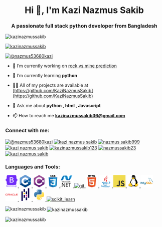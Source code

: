 <h1 align="center">Hi 👋, I'm Kazi Nazmus Sakib</h1>
<h3 align="center">A passionate full stack python developer from Bangladesh</h3>

<p align="left"> <img src="https://komarev.com/ghpvc/?username=kazinazmussakib&label=Profile%20views&color=0e75b6&style=flat" alt="kazinazmussakib" /> </p>

<p align="left"> <a href="https://github.com/ryo-ma/github-profile-trophy"><img src="https://github-profile-trophy.vercel.app/?username=kazinazmussakib" alt="kazinazmussakib" /></a> </p>

<p align="left"> <a href="https://twitter.com/@nazmus53680kazi" target="blank"><img src="https://img.shields.io/twitter/follow/@nazmus53680kazi?logo=twitter&style=for-the-badge" alt="@nazmus53680kazi" /></a> </p>

- 🔭 I’m currently working on [rock vs mine prediction](https://colab.research.google.com/drive/11A1SIk9yMO5n-DJbToGBMXSnQ4YkHCAV)

- 🌱 I’m currently learning **python**

- 👨‍💻 All of my projects are available at [https://github.com/KaziNazmusSakib](https://github.com/KaziNazmusSakib)

- 💬 Ask me about **python , html , Javascript**

- 📫 How to reach me **kazinazmussakib36@gmail.com**

<h3 align="left">Connect with me:</h3>
<p align="left">
<a href="https://twitter.com/@nazmus53680kazi" target="blank"><img align="center" src="https://raw.githubusercontent.com/rahuldkjain/github-profile-readme-generator/master/src/images/icons/Social/twitter.svg" alt="@nazmus53680kazi" height="30" width="40" /></a>
<a href="https://linkedin.com/in/kazi nazmus sakib" target="blank"><img align="center" src="https://raw.githubusercontent.com/rahuldkjain/github-profile-readme-generator/master/src/images/icons/Social/linked-in-alt.svg" alt="kazi nazmus sakib" height="30" width="40" /></a>
<a href="https://kaggle.com/nazmus sakib999" target="blank"><img align="center" src="https://raw.githubusercontent.com/rahuldkjain/github-profile-readme-generator/master/src/images/icons/Social/kaggle.svg" alt="nazmus sakib999" height="30" width="40" /></a>
<a href="https://fb.com/kazi nazmus sakib" target="blank"><img align="center" src="https://raw.githubusercontent.com/rahuldkjain/github-profile-readme-generator/master/src/images/icons/Social/facebook.svg" alt="kazi nazmus sakib" height="30" width="40" /></a>
<a href="https://instagram.com/kazinazmussakib123" target="blank"><img align="center" src="https://raw.githubusercontent.com/rahuldkjain/github-profile-readme-generator/master/src/images/icons/Social/instagram.svg" alt="kazinazmussakib123" height="30" width="40" /></a>
<a href="https://www.codechef.com/users/nazmussakib23" target="blank"><img align="center" src="https://cdn.jsdelivr.net/npm/simple-icons@3.1.0/icons/codechef.svg" alt="nazmussakib23" height="30" width="40" /></a>
<a href="https://www.hackerrank.com/kazi nazmus sakib" target="blank"><img align="center" src="https://raw.githubusercontent.com/rahuldkjain/github-profile-readme-generator/master/src/images/icons/Social/hackerrank.svg" alt="kazi nazmus sakib" height="30" width="40" /></a>
</p>

<h3 align="left">Languages and Tools:</h3>
<p align="left"> <a href="https://getbootstrap.com" target="_blank" rel="noreferrer"> <img src="https://raw.githubusercontent.com/devicons/devicon/master/icons/bootstrap/bootstrap-plain-wordmark.svg" alt="bootstrap" width="40" height="40"/> </a> <a href="https://www.w3schools.com/cpp/" target="_blank" rel="noreferrer"> <img src="https://raw.githubusercontent.com/devicons/devicon/master/icons/cplusplus/cplusplus-original.svg" alt="cplusplus" width="40" height="40"/> </a> <a href="https://www.w3schools.com/cs/" target="_blank" rel="noreferrer"> <img src="https://raw.githubusercontent.com/devicons/devicon/master/icons/csharp/csharp-original.svg" alt="csharp" width="40" height="40"/> </a> <a href="https://www.w3schools.com/css/" target="_blank" rel="noreferrer"> <img src="https://raw.githubusercontent.com/devicons/devicon/master/icons/css3/css3-original-wordmark.svg" alt="css3" width="40" height="40"/> </a> <a href="https://dotnet.microsoft.com/" target="_blank" rel="noreferrer"> <img src="https://raw.githubusercontent.com/devicons/devicon/master/icons/dot-net/dot-net-original-wordmark.svg" alt="dotnet" width="40" height="40"/> </a> <a href="https://git-scm.com/" target="_blank" rel="noreferrer"> <img src="https://www.vectorlogo.zone/logos/git-scm/git-scm-icon.svg" alt="git" width="40" height="40"/> </a> <a href="https://www.w3.org/html/" target="_blank" rel="noreferrer"> <img src="https://raw.githubusercontent.com/devicons/devicon/master/icons/html5/html5-original-wordmark.svg" alt="html5" width="40" height="40"/> </a> <a href="https://www.java.com" target="_blank" rel="noreferrer"> <img src="https://raw.githubusercontent.com/devicons/devicon/master/icons/java/java-original.svg" alt="java" width="40" height="40"/> </a> <a href="https://developer.mozilla.org/en-US/docs/Web/JavaScript" target="_blank" rel="noreferrer"> <img src="https://raw.githubusercontent.com/devicons/devicon/master/icons/javascript/javascript-original.svg" alt="javascript" width="40" height="40"/> </a> <a href="https://www.linux.org/" target="_blank" rel="noreferrer"> <img src="https://raw.githubusercontent.com/devicons/devicon/master/icons/linux/linux-original.svg" alt="linux" width="40" height="40"/> </a> <a href="https://www.mysql.com/" target="_blank" rel="noreferrer"> <img src="https://raw.githubusercontent.com/devicons/devicon/master/icons/mysql/mysql-original-wordmark.svg" alt="mysql" width="40" height="40"/> </a> <a href="https://www.oracle.com/" target="_blank" rel="noreferrer"> <img src="https://raw.githubusercontent.com/devicons/devicon/master/icons/oracle/oracle-original.svg" alt="oracle" width="40" height="40"/> </a> <a href="https://pandas.pydata.org/" target="_blank" rel="noreferrer"> <img src="https://raw.githubusercontent.com/devicons/devicon/2ae2a900d2f041da66e950e4d48052658d850630/icons/pandas/pandas-original.svg" alt="pandas" width="40" height="40"/> </a> <a href="https://www.python.org" target="_blank" rel="noreferrer"> <img src="https://raw.githubusercontent.com/devicons/devicon/master/icons/python/python-original.svg" alt="python" width="40" height="40"/> </a> <a href="https://scikit-learn.org/" target="_blank" rel="noreferrer"> <img src="https://upload.wikimedia.org/wikipedia/commons/0/05/Scikit_learn_logo_small.svg" alt="scikit_learn" width="40" height="40"/> </a> </p>

<p><img align="left" src="https://github-readme-stats.vercel.app/api/top-langs?username=kazinazmussakib&show_icons=true&locale=en&layout=compact" alt="kazinazmussakib" /></p>

<p>&nbsp;<img align="center" src="https://github-readme-stats.vercel.app/api?username=kazinazmussakib&show_icons=true&locale=en" alt="kazinazmussakib" /></p>

<p><img align="center" src="https://github-readme-streak-stats.herokuapp.com/?user=kazinazmussakib&" alt="kazinazmussakib" /></p>
